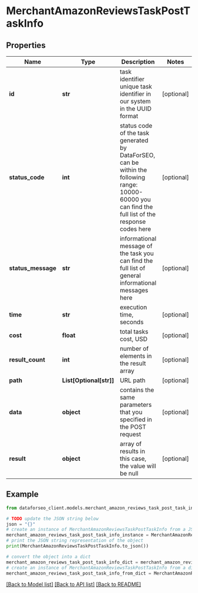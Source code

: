 # MerchantAmazonReviewsTaskPostTaskInfo


## Properties

Name | Type | Description | Notes
------------ | ------------- | ------------- | -------------
**id** | **str** | task identifier unique task identifier in our system in the UUID format | [optional] 
**status_code** | **int** | status code of the task generated by DataForSEO, can be within the following range: 10000-60000 you can find the full list of the response codes here | [optional] 
**status_message** | **str** | informational message of the task you can find the full list of general informational messages here | [optional] 
**time** | **str** | execution time, seconds | [optional] 
**cost** | **float** | total tasks cost, USD | [optional] 
**result_count** | **int** | number of elements in the result array | [optional] 
**path** | **List[Optional[str]]** | URL path | [optional] 
**data** | **object** | contains the same parameters that you specified in the POST request | [optional] 
**result** | **object** | array of results in this case, the value will be null | [optional] 

## Example

```python
from dataforseo_client.models.merchant_amazon_reviews_task_post_task_info import MerchantAmazonReviewsTaskPostTaskInfo

# TODO update the JSON string below
json = "{}"
# create an instance of MerchantAmazonReviewsTaskPostTaskInfo from a JSON string
merchant_amazon_reviews_task_post_task_info_instance = MerchantAmazonReviewsTaskPostTaskInfo.from_json(json)
# print the JSON string representation of the object
print(MerchantAmazonReviewsTaskPostTaskInfo.to_json())

# convert the object into a dict
merchant_amazon_reviews_task_post_task_info_dict = merchant_amazon_reviews_task_post_task_info_instance.to_dict()
# create an instance of MerchantAmazonReviewsTaskPostTaskInfo from a dict
merchant_amazon_reviews_task_post_task_info_from_dict = MerchantAmazonReviewsTaskPostTaskInfo.from_dict(merchant_amazon_reviews_task_post_task_info_dict)
```
[[Back to Model list]](../README.md#documentation-for-models) [[Back to API list]](../README.md#documentation-for-api-endpoints) [[Back to README]](../README.md)


